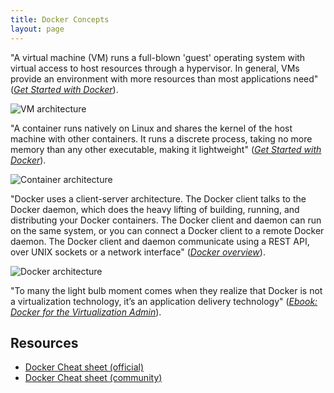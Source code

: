 ```yaml
---
title: Docker Concepts
layout: page
---
```


"A virtual machine (VM) runs a full-blown 'guest' operating system with virtual access to host resources through a hypervisor. In general, VMs provide an environment with more resources than most applications need" (*[Get Started with Docker](https://docs.docker.com/get-started/#containers-and-virtual-machines)*).

![VM architecture](https://docs.docker.com/images/VM%402x.png)

"A container runs natively on Linux and shares the kernel of the host machine with other containers. It runs a discrete process, taking no more memory than any other executable, making it lightweight" (*[Get Started with Docker](https://docs.docker.com/get-started/#containers-and-virtual-machines)*).

![Container architecture](https://docs.docker.com/images/Container%402x.png)

"Docker uses a client-server architecture. The Docker client talks to the Docker daemon, which does the heavy lifting of building, running, and distributing your Docker containers. The Docker client and daemon can run on the same system, or you can connect a Docker client to a remote Docker daemon. The Docker client and daemon communicate using a REST API, over UNIX sockets or a network interface" (*[Docker overview](https://docs.docker.com/engine/docker-overview/#docker-architecture)*).

![Docker architecture](https://docs.docker.com/engine/images/architecture.svg)


"To many the light bulb moment comes when they realize that Docker is not a virtualization technology, it’s an application delivery technology" (*[Ebook: Docker for the Virtualization Admin](https://goto.docker.com/docker-for-the-virtualization-admin.html)*).

## Resources
- [Docker Cheat sheet (official)](https://www.docker.com/sites/default/files/Docker_CheatSheet_08.09.2016_0.pdf)
- [Docker Cheat sheet (community)](https://github.com/wsargent/docker-cheat-sheet)
